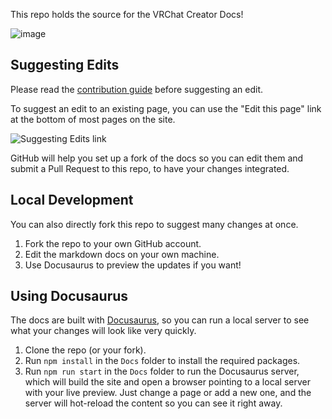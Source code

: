 This repo holds the source for the VRChat Creator Docs!

![image](https://github.com/vrchat-community/creator-docs/assets/737888/0d5f6c1f-3c47-4a5d-8f2f-6207a7b33deb)

## Suggesting Edits

Please read the [contribution guide](https://creators.vrchat.com/contribute/) before suggesting an edit.

To suggest an edit to an existing page, you can use the "Edit this page" link at the bottom of most pages on the site. 

![Suggesting Edits link](https://github.com/vrchat-community/creator-docs/assets/737888/0dfb0fdd-0bec-4bea-9ceb-9bb752655e6d)

GitHub will help you set up a fork of the docs so you can edit them and submit a Pull Request to this repo, to have your changes integrated.

## Local Development
You can also directly fork this repo to suggest many changes at once.
1. Fork the repo to your own GitHub account.
2. Edit the markdown docs on your own machine.
3. Use Docusaurus to preview the updates if you want!

## Using Docusaurus
The docs are built with [Docusaurus](https://docusaurus.io/docs/), so you can run a local server to see what your changes will look like very quickly.
1. Clone the repo (or your fork).
2. Run `npm install` in the `Docs` folder to install the required packages.
3. Run `npm run start` in the `Docs` folder to run the Docusaurus server, which will build the site and open a browser pointing to a local server with your live preview. Just change a page or add a new one, and the server will hot-reload the content so you can see it right away.
